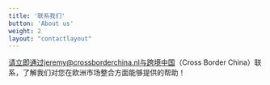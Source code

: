```yaml
---
title: '联系我们'
button: 'About us'
weight: 2
layout: "contactlayout"
---
```



请立即通过jeremy@crossborderchina.nl与跨境中国（Cross Border China）联系，了解我们对您在欧洲市场整合方面能够提供的帮助！
